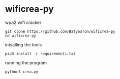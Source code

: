 # wificrea-py
wpa2 wifi cracker

    git clone https://github.com/Batyoaron/wificrea-py
    cd wificrea-py

intsalling the tools

    pip3 install -r requirements.txt
    
running the program

    python3 crea.py

